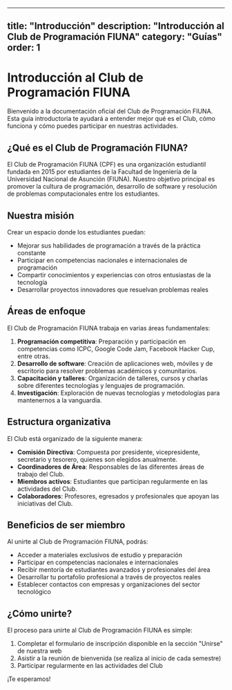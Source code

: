 
---
title: "Introducción"
description: "Introducción al Club de Programación FIUNA"
category: "Guías"
order: 1
---

# Introducción al Club de Programación FIUNA

Bienvenido a la documentación oficial del Club de Programación FIUNA. Esta guía introductoria te ayudará a entender mejor qué es el Club, cómo funciona y cómo puedes participar en nuestras actividades.

## ¿Qué es el Club de Programación FIUNA?

El Club de Programación FIUNA (CPF) es una organización estudiantil fundada en 2015 por estudiantes de la Facultad de Ingeniería de la Universidad Nacional de Asunción (FIUNA). Nuestro objetivo principal es promover la cultura de programación, desarrollo de software y resolución de problemas computacionales entre los estudiantes.

## Nuestra misión

Crear un espacio donde los estudiantes puedan:

- Mejorar sus habilidades de programación a través de la práctica constante
- Participar en competencias nacionales e internacionales de programación
- Compartir conocimientos y experiencias con otros entusiastas de la tecnología
- Desarrollar proyectos innovadores que resuelvan problemas reales

## Áreas de enfoque

El Club de Programación FIUNA trabaja en varias áreas fundamentales:

1. **Programación competitiva**: Preparación y participación en competencias como ICPC, Google Code Jam, Facebook Hacker Cup, entre otras.
2. **Desarrollo de software**: Creación de aplicaciones web, móviles y de escritorio para resolver problemas académicos y comunitarios.
3. **Capacitación y talleres**: Organización de talleres, cursos y charlas sobre diferentes tecnologías y lenguajes de programación.
4. **Investigación**: Exploración de nuevas tecnologías y metodologías para mantenernos a la vanguardia.

## Estructura organizativa

El Club está organizado de la siguiente manera:

- **Comisión Directiva**: Compuesta por presidente, vicepresidente, secretario y tesorero, quienes son elegidos anualmente.
- **Coordinadores de Área**: Responsables de las diferentes áreas de trabajo del Club.
- **Miembros activos**: Estudiantes que participan regularmente en las actividades del Club.
- **Colaboradores**: Profesores, egresados y profesionales que apoyan las iniciativas del Club.

## Beneficios de ser miembro

Al unirte al Club de Programación FIUNA, podrás:

- Acceder a materiales exclusivos de estudio y preparación
- Participar en competencias nacionales e internacionales
- Recibir mentoría de estudiantes avanzados y profesionales del área
- Desarrollar tu portafolio profesional a través de proyectos reales
- Establecer contactos con empresas y organizaciones del sector tecnológico

## ¿Cómo unirte?

El proceso para unirte al Club de Programación FIUNA es simple:

1. Completar el formulario de inscripción disponible en la sección "Unirse" de nuestra web
2. Asistir a la reunión de bienvenida (se realiza al inicio de cada semestre)
3. Participar regularmente en las actividades del Club

¡Te esperamos!

